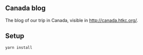 Canada blog
---

The blog of our trip in Canada, visible in http://canada.htkc.org/.

Setup
---

```
yarn install
```

